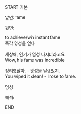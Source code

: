 START
기본

앞면:
fame


뒷면:
<div>to achieve/win instant fame </div><div>즉각 명성을 얻다</div><div><br></div><div><div><div>세상에, 인기가 엄청 나시더라고요.</div></div><div><div>Wow, his fame was incredible.</div></div></div><div><br></div><div><div><div>정리했잖아. - 명성을 날렸었지.</div></div><div><div>You wiped it clean! - I rose to fame.</div></div></div><div><br></div><div>명성</div>


해석:

END